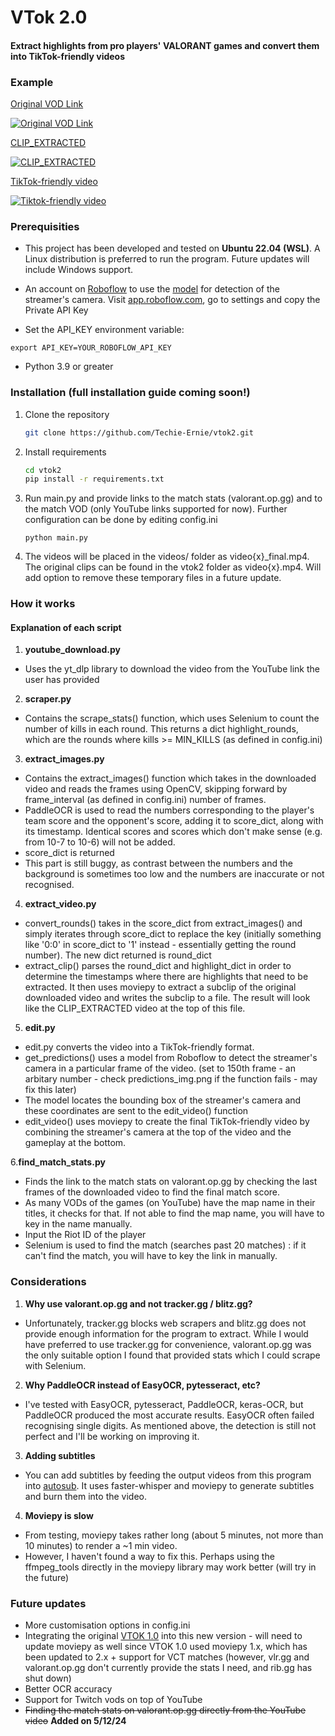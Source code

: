 # VTok 2.0

#### Extract highlights from pro players' VALORANT games and convert them into TikTok-friendly videos

### Example

[Original VOD Link](https://www.youtube.com/watch?v=dWUe6yjbxv4)

[![Original VOD Link](https://img.youtube.com/vi/dWUe6yjbxv4/0.jpg)](https://www.youtube.com/watch?v=dWUe6yjbxv4)

[CLIP_EXTRACTED](https://youtu.be/ONbc8BVhpTc)

[![CLIP_EXTRACTED](https://img.youtube.com/vi/ONbc8BVhpTc/0.jpg)](https://www.youtube.com/watch?v=ONbc8BVhpTc)

[TikTok-friendly video](https://youtube.com/shorts/a5YGxXdjkdA?si=DLSR78TdzJAEgvlm)

[![Tiktok-friendly video](https://img.youtube.com/vi/a5YGxXdjkdA/0.jpg)](https://www.youtube.com/watch?v=a5YGxXdjkdA)

### Prerequisities

- This project has been developed and tested on **Ubuntu 22.04 (WSL)**. A Linux distribution is preferred to run the program. Future updates will include Windows support.
- An account on [Roboflow](roboflow.com) to use the [model](https://universe.roboflow.com/clipsfail/streamer-webcams) for detection of the streamer's camera. Visit [app.roboflow.com](app.roboflow.com), go to settings and copy the Private API Key

- Set the API_KEY environment variable:

```
export API_KEY=YOUR_ROBOFLOW_API_KEY
```

- Python 3.9 or greater

### Installation (full installation guide coming soon!)

1. Clone the repository

    ```bash
    git clone https://github.com/Techie-Ernie/vtok2.git
    ```

2. Install requirements

    ```bash
    cd vtok2
    pip install -r requirements.txt
    ```

3. Run main.py and provide links to the match stats (valorant.op.gg) and to the match VOD (only YouTube links supported for now). Further configuration can be done by editing config.ini

    ```
    python main.py
    ```

4. The videos will be placed in the videos/ folder as video{x}_final.mp4. The original clips can be found in the vtok2 folder as video{x}.mp4. Will add option to remove these temporary files in a future update.

### How it works

#### Explanation of each script

1. **youtube_download.py**

- Uses the yt_dlp library to download the video from the YouTube link the user has provided

2. **scraper.py**

- Contains the scrape_stats() function, which uses Selenium to count the number of kills in each round. This returns a dict highlight_rounds, which are the rounds where kills >= MIN_KILLS (as defined in config.ini)

3. **extract_images.py**

- Contains the extract_images() function which takes in the downloaded video and reads the frames using OpenCV, skipping forward by frame_interval (as defined in config.ini) number of frames.
- PaddleOCR is used to read the numbers corresponding to the player's team score and the opponent's score, adding it to score_dict, along with its timestamp. Identical scores and scores which don't make sense (e.g. from 10-7 to 10-6) will not be added.
- score_dict is returned
- This part is still buggy, as contrast between the numbers and the background is sometimes too low and the numbers are inaccurate or not recognised.

4. **extract_video.py**

- convert_rounds() takes in the score_dict from extract_images() and simply iterates through score_dict to replace the key (initially something like '0:0' in score_dict to '1' instead - essentially getting the round number). The new dict returned is round_dict
- extract_clip() parses the round_dict and highlight_dict in order to determine the timestamps where there are highlights that need to be extracted. It then uses moviepy to extract a subclip of the original downloaded video and writes the subclip to a file. The result will look like the CLIP_EXTRACTED video at the top of this file.

5. **edit.py**

- edit.py converts the video into a TikTok-friendly format.
- get_predictions() uses a model from Roboflow to detect the streamer's camera in a particular frame of the video. (set to 150th frame - an arbitary number - check predictions_img.png if the function fails - may fix this later)
- The model locates the bounding box of the streamer's camera and these coordinates are sent to the edit_video() function
- edit_video() uses moviepy to create the final TikTok-friendly video by combining the streamer's camera at the top of the video and the gameplay at the bottom.

6.**find_match_stats.py**

- Finds the link to the match stats on valorant.op.gg by checking the last frames of the downloaded video to find the final match score.
- As many VODs of the games (on YouTube) have the map name in their titles, it checks for that. If not able to find the map name, you will have to key in the name manually.
- Input the Riot ID of the player
- Selenium is used to find the match (searches past 20 matches) : if it can't find the match, you will have to key the link in manually.

### Considerations

1. **Why use valorant.op.gg and not tracker.gg / blitz.gg?**

- Unfortunately, tracker.gg blocks web scrapers and blitz.gg does not provide enough information for the program to extract. While I would have preferred to use tracker.gg for convenience, valorant.op.gg was the only suitable option I found that provided stats which I could scrape with Selenium.

2. **Why PaddleOCR instead of EasyOCR, pytesseract, etc?**

- I've tested with EasyOCR, pytesseract, PaddleOCR, keras-OCR, but PaddleOCR produced the most accurate results. EasyOCR often failed recognising single digits. As mentioned above, the detection is still not perfect and I'll be working on improving it.

3. **Adding subtitles**

- You can add subtitles by feeding the output videos from this program into [autosub](https://github.com/Techie-Ernie/autosub). It uses faster-whisper and moviepy to generate subtitles and burn them into the video.

4. **Moviepy is slow**

- From testing, moviepy takes rather long (about 5 minutes, not more than 10 minutes) to render a ~1 min video.
- However, I haven't found a way to fix this. Perhaps using the ffmpeg_tools directly in the moviepy library may work better (will try in the future)

### Future updates

- More customisation options in config.ini
- Integrating the original [VTOK 1.0](https://github.com/Techie-Ernie/vtok) into this new version - will need to update moviepy as well since VTOK 1.0 used moviepy 1.x, which has been updated to 2.x + support for VCT matches (however, vlr.gg and valorant.op.gg don't currently provide the stats I need, and rib.gg has shut down)
- Better OCR accuracy
- Support for Twitch vods on top of YouTube
- ~~Finding the match stats on valorant.op.gg directly from the YouTube video~~ **Added on 5/12/24**
